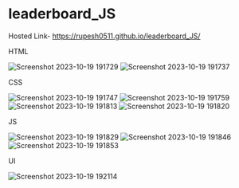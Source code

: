 # leaderboard_JS
Hosted Link- https://rupesh0511.github.io/leaderboard_JS/

HTML

![Screenshot 2023-10-19 191729](https://github.com/rupesh0511/leaderboard_JS/assets/69234169/06b0a36e-6ed2-4df9-b8a4-56a73a6c5bf1)
![Screenshot 2023-10-19 191737](https://github.com/rupesh0511/leaderboard_JS/assets/69234169/6a86825c-e317-481f-b906-b0cf00e7f8cc)

CSS

![Screenshot 2023-10-19 191747](https://github.com/rupesh0511/leaderboard_JS/assets/69234169/d2a84eaf-0bda-4f0c-b2a9-838f87a14294)
![Screenshot 2023-10-19 191759](https://github.com/rupesh0511/leaderboard_JS/assets/69234169/a4ba76e3-6f90-49c0-ab1c-634dab412431)
![Screenshot 2023-10-19 191813](https://github.com/rupesh0511/leaderboard_JS/assets/69234169/eeb49a30-b4be-4b3f-8373-950d93c2a4d4)
![Screenshot 2023-10-19 191820](https://github.com/rupesh0511/leaderboard_JS/assets/69234169/e94930f7-271a-49fa-8094-71727690b5ac)

JS

![Screenshot 2023-10-19 191829](https://github.com/rupesh0511/leaderboard_JS/assets/69234169/52537235-e960-435e-aa61-c503101f33b3)
![Screenshot 2023-10-19 191846](https://github.com/rupesh0511/leaderboard_JS/assets/69234169/8d995afd-7818-49e0-93d0-3844a67ae756)
![Screenshot 2023-10-19 191853](https://github.com/rupesh0511/leaderboard_JS/assets/69234169/28d48859-8d92-4994-9629-fb49010db22a)

UI

![Screenshot 2023-10-19 192114](https://github.com/rupesh0511/leaderboard_JS/assets/69234169/2e20e3d6-fe6f-4b5e-a889-7c76c37e058e)

